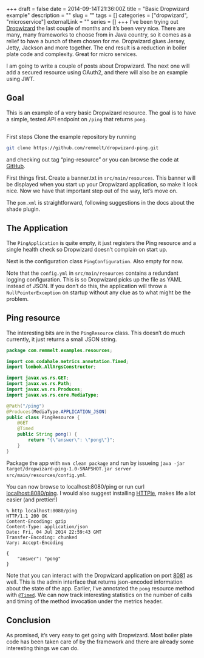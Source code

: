+++
draft = false
date = 2014-09-14T21:36:00Z
title = "Basic Dropwizard example"
description = ""
slug = ""
tags = []
categories = ["dropwizard", "microservice"]
externalLink = ""
series = []
+++
I’ve been trying out [Dropwizard](https://dropwizard.github.io/dropwizard/) the last couple of months and it’s been very nice. There are many, many frameworks to choose from in Java country, so it comes as a relief to have a bunch of them chosen for me. Dropwizard glues Jersey, Jetty, Jackson and more together. The end result is a reduction in boiler plate code and complexity. Great for micro services.

I am going to write a couple of posts about Dropwizard. The next one will add a secured resource using OAuth2, and there will also be an example using JWT.

## Goal
This is an example of a very basic Dropwizard resource. The goal is to have a simple, tested API endpoint on `/ping` that returns `pong`.

##
First steps
Clone the example repository by running
```bash
git clone https://github.com/remmelt/dropwizard-ping.git
```
and checking out tag “ping-resource” or you can browse the code at [GitHub](https://github.com/remmelt/dropwizard-ping).

First things first. Create a banner.txt in `src/main/resources`. This banner will be displayed when you start up your Dropwizard application, so make it look nice. Now we have that important step out of the way, let’s move on.

The `pom.xml` is straightforward, following suggestions in the docs about the shade plugin.

## The Application
The `PingApplication` is quite empty, it just registers the Ping resource and a single health check so Dropwizard doesn’t complain on start up.

Next is the configuration class `PingConfiguration`. Also empty for now.

Note that the `config.yml` in `src/main/resources` contains a redundant logging configuration. This is so Dropwizard picks up the file as YAML instead of JSON. If you don’t do this, the application will throw a `NullPointerException` on startup without any clue as to what might be the problem.

## Ping resource
The interesting bits are in the `PingResource` class. This doesn’t do much currently, it just returns a small JSON string.
```java
package com.remmelt.examples.resources;

import com.codahale.metrics.annotation.Timed;
import lombok.AllArgsConstructor;

import javax.ws.rs.GET;
import javax.ws.rs.Path;
import javax.ws.rs.Produces;
import javax.ws.rs.core.MediaType;

@Path("/ping")
@Produces(MediaType.APPLICATION_JSON)
public class PingResource {
	@GET
	@Timed
	public String pong() {
		return "{\"answer\": \"pong\"}";
	}
}
```
Package the app with `mvn clean package` and run by issueing `java -jar target/dropwizard-ping-1.0-SNAPSHOT.jar server src/main/resources/config.yml`.

You can now browse to localhost:8080/ping or run curl [localhost:8080/ping](http://localhost:8080/ping). I would also suggest installing [HTTPie](https://github.com/jakubroztocil/httpie), makes life a lot easier (and prettier!)

```
% http localhost:8080/ping
HTTP/1.1 200 OK
Content-Encoding: gzip
Content-Type: application/json
Date: Fri, 04 Jul 2014 22:59:43 GMT
Transfer-Encoding: chunked
Vary: Accept-Encoding

{
    "answer": "pong"
}
```
Note that you can interact with the Dropwizard application on port [8081](http://localhost:8081/) as well. This is the admin interface that returns json-encoded information about the state of the app. Earlier, I’ve annotated the `pong` resource method with [`@Timed`](https://dropwizard.github.io/dropwizard/manual/core.html#metrics). We can now track interesting statistics on the number of calls and timing of the method invocation under the metrics header.

## Conclusion
As promised, it’s very easy to get going with Dropwizard. Most boiler plate code has been taken care of by the framework and there are already some interesting things we can do.
